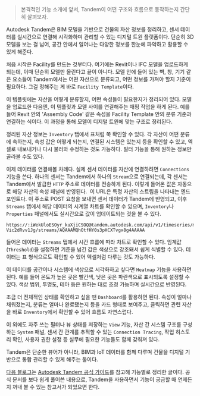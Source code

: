 <blockquote>
<p>본격적인 기능 소개에 앞서, Tandem이 어떤 구조와 흐름으로 동작하는지 간단히 살펴보자.</p>
</blockquote>
<p>Autodesk Tandem은 BIM 모델을 기반으로 건물의 자산 정보를 정리하고, 센서 데이터를 실시간으로 연결해 시각화하며 관리할 수 있는 디지털 트윈 플랫폼이다. 단순히 3D 모델을 보는 걸 넘어, 공간 안에서 일어나는 다양한 정보를 한눈에 파악하고 활용할 수 있게 해준다.
<img alt="" src="https://velog.velcdn.com/images/yena121/post/768d453a-89f7-41c0-86b7-ded86a393ca5/image.png" /></p>
<p>처음 시작은 Facility를 만드는 것부터다. 여기에는 Revit이나 IFC 모델을 업로드하게 되는데, 이때 단순히 모델만 올린다고 끝이 아니다. 모델 안에 들어 있는 벽, 창, 기기 같은 요소들이 Tandem에서는 어떤 자산으로 분류되고, 어떤 정보를 가져야 할지 기준이 필요하다. 그걸 정해주는 게 바로 <code>Facility Template</code>이다.
<img alt="" src="https://velog.velcdn.com/images/yena121/post/087216dc-4cac-430c-a029-53e50fe852f0/image.png" /></p>
<p>이 템플릿에는 자산을 어떻게 분류할지, 어떤 속성들이 필요한지가 정리되어 있다. 모델을 업로드한 다음엔, 이 템플릿과 모델 사이를 연결해주는 매핑 작업을 하게 된다. 예를 들어 Revit 안의 'Assembly Code' 같은 속성을 Facility Template 안의 분류 기준과 연결하는 식이다. 이 과정을 통해 모델이 디지털 트윈에 맞는 구조로 정리된다.
<img alt="" src="https://velog.velcdn.com/images/yena121/post/2df32d6c-ac42-42ef-afec-af60337c485e/image.png" /></p>
<p>정리된 자산 정보는 <code>Inventory</code> 탭에서 표처럼 쭉 확인할 수 있다. 각 자산이 어떤 분류에 속하는지, 속성 값은 어떻게 되는지, 연결된 시스템은 있는지 등을 확인할 수 있고, 엑셀로 내보내거나 다시 불러와 수정하는 것도 가능하다. 필터 기능을 통해 원하는 정보만 골라볼 수도 있다.
<img alt="" src="https://velog.velcdn.com/images/yena121/post/db4a005b-f888-4b01-a4e4-eb4e26ca67a1/image.png" /></p>
<p>이제 데이터를 연결해볼 차례다. 실제 센서 데이터를 자산에 연결하려면 <code>Connections</code> 기능을 쓴다. 하나의 센서는 Tandem에서 하나의 <code>Stream</code>으로 연결되는데, 각 센서는 Tandem에서 발급한 <code>HTTP</code> 주소로 데이터를 전송하게 된다. 이렇게 들어온 값은 자동으로 해당 자산의 속성 패널에 반영된다.
<img alt="" src="https://velog.velcdn.com/images/yena121/post/efae1786-a4f4-4d0b-9d09-dec00b2d85b4/image.png" />
이 URL은 특정 자산의 스트림을 나타내는 엔드포인트다.
이 주소로 POST 요청을 보내면 센서 데이터가 Tandem에 반영되고, 이후 <code>Streams</code> 탭에서 해당 데이터의 시계열 차트를 확인할 수 있으며, <code>Inventory</code>나 <code>Properties</code> 패널에서도 실시간으로 값이 업데이트되는 것을 볼 수 있다.</p>
<pre><code>https://:iWekUloESOyr_kuXjiCSOQ@tandem.autodesk.com/api/v1/timeseries/models/urn:adsk.dtm:vtZCG1yuTo-Vic2dRvv1Jg/streams/AQAAAMQhOtfHY0s3pHCXTvgx8g4AAAAA</code></pre><p>들어온 데이터는 <code>Streams</code> 탭에서 시간 흐름에 따라 차트로 확인할 수 있다. 임계값(<code>Threshold</code>)을 설정하면 기준을 넘긴 값은 색상으로 강조돼서 쉽게 식별할 수 있다. 데이터는 표 형식으로도 확인할 수 있어 엑셀처럼 다루는 것도 가능하다.
<img alt="" src="https://velog.velcdn.com/images/yena121/post/160923b0-4912-41ea-b6a3-b03b2c667d64/image.png" /></p>
<p>이 데이터를 공간이나 시스템에 색상으로 시각화하고 싶다면 <code>Heatmap</code> 기능을 사용하면 된다. 예를 들어 온도가 높은 곳은 빨간색, 낮은 곳은 파란색으로 표시되도록 설정할 수 있다. 색상 범위, 투명도, 테마 등은 원하는 대로 조정 가능하며 실시간으로 반영된다.
<img alt="" src="https://velog.velcdn.com/images/yena121/post/2c566437-39bc-4814-89f5-ca8f58b5da44/image.png" /></p>
<p>조금 더 전체적인 상태를 확인하고 싶을 땐 <code>Dashboard</code>를 활용하면 된다. 속성이 얼마나 채워졌는지, 분류는 얼마나 완료됐는지 등을 카드 형태로 보여주고, 클릭하면 관련 자산을 바로 <code>Inventory</code>에서 확인할 수 있어 흐름도 자연스럽다.
<img alt="" src="https://velog.velcdn.com/images/yena121/post/97162409-69bc-499c-a0d9-a6ecba0e0aaf/image.png" /></p>
<p>이 외에도 자주 쓰는 필터나 뷰 상태를 저장하는 <code>View</code> 기능, 자산 간 시스템 구조를 구성하는 <code>System</code> 패널, 센서 간 관계를 추적할 수 있는 <code>Connection Tracing</code>, 작업 히스토리 확인, 사용자 권한 설정 등 실무에 필요한 기능들도 함께 갖춰져 있다.</p>
<p>Tandem은 단순한 뷰어가 아니라, BIM과 IoT 데이터를 함께 다루며 건물을 디지털 기반으로 통합 관리할 수 있게 해주는 툴이다.</p>
<p><a href="https://velog.io/@yena121/Autodesk-Tandem-%EA%B8%B0%EB%8A%A5%EB%B3%84-%EC%A0%95%EB%A6%AC-Full-Guide">다음 블로그</a>는 <a href="https://help.autodesk.com/view/TANDEM/ENU/?guid=tandem-facilities-overview">Autodesk Tandem 공식 가이드</a>를 참고해 기능별로 정리한 글이다. 공식 문서를 보다 쉽게 풀어쓴 내용으로, Tandem을 사용하면서 기능이 궁금할 때 언제든지 꺼내 볼 수 있는 참고서가 되었으면 한다.</p>